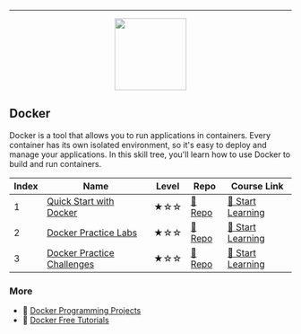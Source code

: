 
---

<div align="center">
<img width="128px" src="https://file.labex.io/path/X5zPui0XRqNx.png">
</div>

## Docker

Docker is a tool that allows you to run applications in containers. Every container has its own isolated environment, so it's easy to deploy and manage your applications. In this skill tree, you'll learn how to use Docker to build and run containers.

|   Index | Name                                                      | Level   | Repo                                                               | Course Link                                                             |
|---------|-----------------------------------------------------------|---------|--------------------------------------------------------------------|-------------------------------------------------------------------------|
|       1 | [Quick Start with Docker](#quick-start-with-docker)       | ★☆☆     | [🔗 Repo](https://github.com/labex-labs/quick-start-with-docker)    | [🚀 Start Learning](https://labex.io/courses/quick-start-with-docker)    |
|       2 | [Docker Practice Labs](#docker-practice-labs)             | ★☆☆     | [🔗 Repo](https://github.com/labex-labs/docker-practice-labs)       | [🚀 Start Learning](https://labex.io/courses/docker-practice-labs)       |
|       3 | [Docker Practice Challenges](#docker-practice-challenges) | ★☆☆     | [🔗 Repo](https://github.com/labex-labs/docker-practice-challenges) | [🚀 Start Learning](https://labex.io/courses/docker-practice-challenges) |

### More

- 🔗 [Docker Programming Projects](https://github.com/labex-labs/awesome-programming-projects?tab=readme-ov-file#docker)
- 🔗 [Docker Free Tutorials](https://github.com/labex-labs/docker-free-tutorials)

